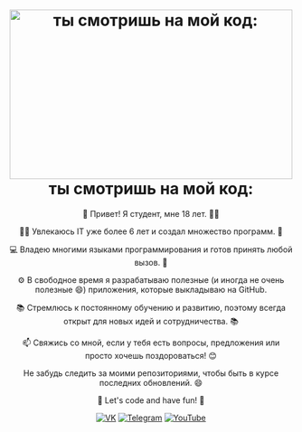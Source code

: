 <h1 align="center">
  <img src="https://media.giphy.com/media/iJJ6E58EttmFqgLo96/giphy.gif" alt="ты смотришь на мой код:" width="500" height="300" />
  <br>
  ты смотришь на мой код:
</h1>

<p align="center">
  👋 Привет! Я студент, мне 18 лет. 👨‍🎓
</p>

<p align="center">
  👨‍💻 Увлекаюсь IT уже более 6 лет и создал множество программ. 🚀
</p>

<p align="center">
  💻 Владею многими языками программирования и готов принять любой вызов. 🌟
</p>

<p align="center">
  ⚙️ В свободное время я разрабатываю полезные (и иногда не очень полезные 😄) приложения, которые выкладываю на GitHub.
</p>

<p align="center">
  📚 Стремлюсь к постоянному обучению и развитию, поэтому всегда открыт для новых идей и сотрудничества. 📚
</p>

<p align="center">
  📫 Свяжись со мной, если у тебя есть вопросы, предложения или просто хочешь поздороваться! 😊
</p>

<p align="center">
  Не забудь следить за моими репозиториями, чтобы быть в курсе последних обновлений. 😄
</p>

<p align="center">
  🚀 Let's code and have fun! 🚀
</p>

<p align="center">
  <a href="https://vk.com/id516616309"><img src="https://img.shields.io/badge/-VK-blue?style=flat-square&logo=vk&logoColor=white" alt="VK"></a>
  <a href="https://t.me/KapuStencka"><img src="https://img.shields.io/badge/-Telegram-blue?style=flat-square&logo=telegram&logoColor=white" alt="Telegram"></a>
  <a href="https://www.youtube.com/channel/UCd8GfW2vZvT2VQ4mCfBwPWw"><img src="https://img.shields.io/badge/YouTube?style=flat-square&logo=YouTube&logoColor=white" alt="YouTube"></a>
</p>
